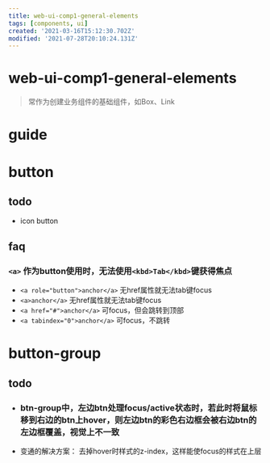 ```yaml
---
title: web-ui-comp1-general-elements
tags: [components, ui]
created: '2021-03-16T15:12:30.702Z'
modified: '2021-07-28T20:10:24.131Z'
---
```


# web-ui-comp1-general-elements

> 常作为创建业务组件的基础组件，如Box、Link

# guide

# button

## todo

- icon button

## faq

### `<a>` 作为button使用时，无法使用`<kbd>Tab</kbd>`键获得焦点

- `<a role="button">anchor</a>` 无href属性就无法tab键focus
- `<a>anchor</a>` 无href属性就无法tab键focus
- `<a href="#">anchor</a>` 可focus，但会跳转到顶部
- `<a tabindex="0">anchor</a>` 可focus，不跳转

# button-group

## todo

- ### btn-group中，左边btn处理focus/active状态时，若此时将鼠标移到右边的btn上hover，则左边btn的彩色右边框会被右边btn的左边框覆盖，视觉上不一致
- 变通的解决方案： 去掉hover时样式的z-index，这样能使focus的样式在上层
